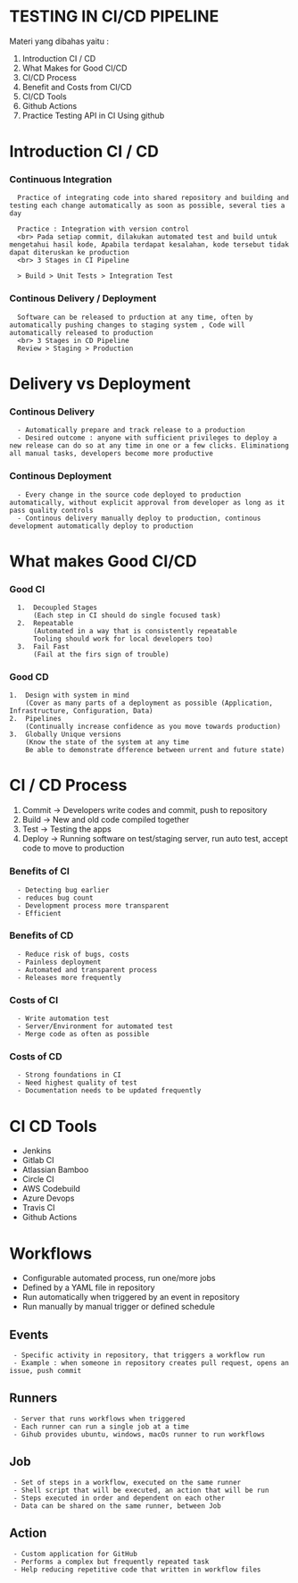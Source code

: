 # TESTING IN CI/CD PIPELINE 
 Materi yang dibahas yaitu : 
  1. Introduction CI / CD 
  2. What Makes for Good CI/CD 
  3. CI/CD Process 
  4. Benefit and Costs from CI/CD 
  5. CI/CD Tools 
  6. Github Actions 
  7. Practice Testing API in CI Using github 
 
# Introduction CI / CD 
  ### Continuous Integration 
      Practice of integrating code into shared repository and building and testing each change automatically as soon as possible, several ties a day 
      
      Practice : Integration with version control 
      <br> Pada setiap commit, dilakukan automated test and build untuk mengetahui hasil kode, Apabila terdapat kesalahan, kode tersebut tidak dapat diteruskan ke production 
      <br> 3 Stages in CI Pipeline 
 
      > Build > Unit Tests > Integration Test 
 
  ### Continous Delivery / Deployment 
      Software can be released to prduction at any time, often by automatically pushing changes to staging system , Code will automatically released to production 
      <br> 3 Stages in CD Pipeline 
      Review > Staging > Production 
 
# Delivery vs Deployment 
  ### Continous Delivery 
      - Automatically prepare and track release to a production 
      - Desired outcome : anyone with sufficient privileges to deploy a new release can do so at any time in one or a few clicks. Eliminationg all manual tasks, developers become more productive 
  ### Continous Deployment 
      - Every change in the source code deployed to production automatically, without explicit approval from developer as long as it pass quality controls 
      - Continous delivery manually deploy to production, continous development automatically deploy to production 
 
# What makes Good CI/CD 
  ### Good CI 
      1.  Decoupled Stages 
          (Each step in CI should do single focused task) 
      2.  Repeatable 
          (Automated in a way that is consistently repeatable 
          Tooling should work for local developers too) 
      3.  Fail Fast 
          (Fail at the firs sign of trouble) 
 
### Good CD 
    1.  Design with system in mind 
        (Cover as many parts of a deployment as possible (Application, Infrastructure, Configuration, Data) 
    2.  Pipelines 
        (Continually increase confidence as you move towards production) 
    3.  Globally Unique versions 
        (Know the state of the system at any time 
        Be able to demonstrate dfference between urrent and future state) 
 
# CI / CD Process 
  1. Commit -> Developers write codes and commit, push to repository  
  2. Build -> New and old code compiled together 
  3. Test -> Testing the apps 
  4. Deploy -> Running software on test/staging server, run auto test, accept code to move to production 
  ### Benefits of CI 
      - Detecting bug earlier 
      - reduces bug count 
      - Development process more transparent 
      - Efficient 
  ### Benefits of CD 
      - Reduce risk of bugs, costs 
      - Painless deployment 
      - Automated and transparent process 
      - Releases more frequently 
  ### Costs of CI  
      - Write automation test 
      - Server/Environment for automated test 
      - Merge code as often as possible 
  ### Costs of CD 
      - Strong foundations in CI 
      - Need highest quality of test 
      - Documentation needs to be updated frequently 
 
# CI CD Tools 
  - Jenkins 
  - Gitlab CI 
  - Atlassian Bamboo 
  - Circle CI 
  - AWS Codebuild 
  - Azure Devops 
  - Travis CI 
  - Github Actions 
 
# Workflows 
  - Configurable automated process, run one/more jobs 
  - Defined by a YAML file in repository 
  - Run automatically when triggered by an event in repository 
  - Run manually by manual trigger or defined schedule 
  ## Events 
     - Specific activity in repository, that triggers a workflow run 
     - Example : when someone in repository creates pull request, opens an issue, push commit 
  ## Runners 
     - Server that runs workflows when triggered 
     - Each runner can run a single job at a time 
     - Gihub provides ubuntu, windows, macOs runner to run workflows 
  ## Job 
     - Set of steps in a workflow, executed on the same runner 
     - Shell script that will be executed, an action that will be run 
     - Steps executed in order and dependent on each other 
     - Data can be shared on the same runner, between Job 
  ## Action 
     - Custom application for GitHub
     - Performs a complex but frequently repeated task 
     - Help reducing repetitive code that written in workflow files

